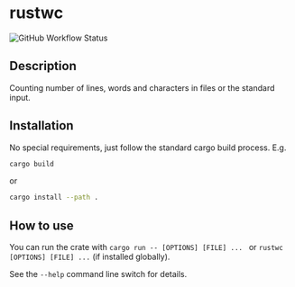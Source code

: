 # rustwc

![GitHub Workflow Status](https://img.shields.io/github/actions/workflow/status/rustvu/rustwc_ci/ci.yml)


## Description

Counting number of lines, words and characters in files or the standard input.

## Installation

No special requirements, just follow the standard cargo build process. E.g.

```sh
cargo build
```

or

```sh
cargo install --path .
```

## How to use

You can run the crate with `cargo run -- [OPTIONS] [FILE] ... ` or `rustwc [OPTIONS] [FILE] ...` (if installed globally).

See the `--help` command line switch for details.